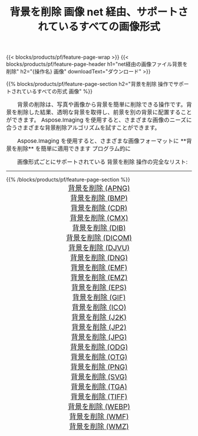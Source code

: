 ﻿---
title: 背景を削除 画像 net 経由、サポートされているすべての画像形式 
weight: 3920
url: /ja/net/remove-background/ 
lang: ja
langdirlevel: 2
locales: zh-hans,ja,it,ru,de,es,fr,nl,id,lt,pl,pt,vi,tr,ko,zh-hant,ar,hi,th,sv,cs,uk,he
description: Aspose.Imaging を使用すると、net 経由で簡単に 背景を削除 イメージを作成できます
---

{{< blocks/products/pf/feature-page-wrap >}}
{{< blocks/products/pf/feature-page-header h1="net経由の画像ファイル背景を削除" h2="{操作名} 画像" downloadText="ダウンロード" >}}


{{% blocks/products/pf/feature-page-section  h2="背景を削除 操作でサポートされているすべての形式 画像" %}}
<p align="justify" style="text-indent:2em;font-size:15px;">
背景の削除は、写真や画像から背景を簡単に削除できる操作です。背景を削除した結果、透明な背景を取得し、前景を別の背景に配置することができます。 Aspose.Imaging を使用すると、さまざまな画像のニーズに合うさまざまな背景削除アルゴリズムを試すことができます。
</p>
<p align="justify" style="text-indent:2em;font-size:15px;">
Aspose.Imaging を使用すると、さまざまな画像フォーマットに **背景を削除** を簡単に適用できます プログラム的に
</p>
<p align="justify" style="text-indent:2em;font-size:15px;">
画像形式ごとにサポートされている 背景を削除 操作の完全なリスト:
</p>
<hr/>
{{% /blocks/products/pf/feature-page-section %}}
<div class="container-fluid productfamilypage bg-gray">
    <div class="convertypes bg-gray agp-content section">
        <div class="container">
		<div class="row other-converters" style="gap: 10px;font-size: 19px;text-align:center;">
		    <div class='col-md-2 other-converter remove-lp remove-rp'><a href="/imaging/ja/net/remove-background/apng/" style="padding:15px;">背景を削除 (APNG)</a></div><div class='col-md-2 other-converter remove-lp remove-rp'><a href="/imaging/ja/net/remove-background/bmp/" style="padding:15px;">背景を削除 (BMP)</a></div><div class='col-md-2 other-converter remove-lp remove-rp'><a href="/imaging/ja/net/remove-background/cdr/" style="padding:15px;">背景を削除 (CDR)</a></div><div class='col-md-2 other-converter remove-lp remove-rp'><a href="/imaging/ja/net/remove-background/cmx/" style="padding:15px;">背景を削除 (CMX)</a></div><div class='col-md-2 other-converter remove-lp remove-rp'><a href="/imaging/ja/net/remove-background/dib/" style="padding:15px;">背景を削除 (DIB)</a></div><div class='col-md-2 other-converter remove-lp remove-rp'><a href="/imaging/ja/net/remove-background/dicom/" style="padding:15px;">背景を削除 (DICOM)</a></div><div class='col-md-2 other-converter remove-lp remove-rp'><a href="/imaging/ja/net/remove-background/djvu/" style="padding:15px;">背景を削除 (DJVU)</a></div><div class='col-md-2 other-converter remove-lp remove-rp'><a href="/imaging/ja/net/remove-background/dng/" style="padding:15px;">背景を削除 (DNG)</a></div><div class='col-md-2 other-converter remove-lp remove-rp'><a href="/imaging/ja/net/remove-background/emf/" style="padding:15px;">背景を削除 (EMF)</a></div><div class='col-md-2 other-converter remove-lp remove-rp'><a href="/imaging/ja/net/remove-background/emz/" style="padding:15px;">背景を削除 (EMZ)</a></div><div class='col-md-2 other-converter remove-lp remove-rp'><a href="/imaging/ja/net/remove-background/eps/" style="padding:15px;">背景を削除 (EPS)</a></div><div class='col-md-2 other-converter remove-lp remove-rp'><a href="/imaging/ja/net/remove-background/gif/" style="padding:15px;">背景を削除 (GIF)</a></div><div class='col-md-2 other-converter remove-lp remove-rp'><a href="/imaging/ja/net/remove-background/ico/" style="padding:15px;">背景を削除 (ICO)</a></div><div class='col-md-2 other-converter remove-lp remove-rp'><a href="/imaging/ja/net/remove-background/j2k/" style="padding:15px;">背景を削除 (J2K)</a></div><div class='col-md-2 other-converter remove-lp remove-rp'><a href="/imaging/ja/net/remove-background/jp2/" style="padding:15px;">背景を削除 (JP2)</a></div><div class='col-md-2 other-converter remove-lp remove-rp'><a href="/imaging/ja/net/remove-background/jpg/" style="padding:15px;">背景を削除 (JPG)</a></div><div class='col-md-2 other-converter remove-lp remove-rp'><a href="/imaging/ja/net/remove-background/odg/" style="padding:15px;">背景を削除 (ODG)</a></div><div class='col-md-2 other-converter remove-lp remove-rp'><a href="/imaging/ja/net/remove-background/otg/" style="padding:15px;">背景を削除 (OTG)</a></div><div class='col-md-2 other-converter remove-lp remove-rp'><a href="/imaging/ja/net/remove-background/png/" style="padding:15px;">背景を削除 (PNG)</a></div><div class='col-md-2 other-converter remove-lp remove-rp'><a href="/imaging/ja/net/remove-background/svg/" style="padding:15px;">背景を削除 (SVG)</a></div><div class='col-md-2 other-converter remove-lp remove-rp'><a href="/imaging/ja/net/remove-background/tga/" style="padding:15px;">背景を削除 (TGA)</a></div><div class='col-md-2 other-converter remove-lp remove-rp'><a href="/imaging/ja/net/remove-background/tiff/" style="padding:15px;">背景を削除 (TIFF)</a></div><div class='col-md-2 other-converter remove-lp remove-rp'><a href="/imaging/ja/net/remove-background/webp/" style="padding:15px;">背景を削除 (WEBP)</a></div><div class='col-md-2 other-converter remove-lp remove-rp'><a href="/imaging/ja/net/remove-background/wmf/" style="padding:15px;">背景を削除 (WMF)</a></div><div class='col-md-2 other-converter remove-lp remove-rp'><a href="/imaging/ja/net/remove-background/wmz/" style="padding:15px;">背景を削除 (WMZ)</a></div>
                </div>
        </div>
    </div>
</div>
<br/>
